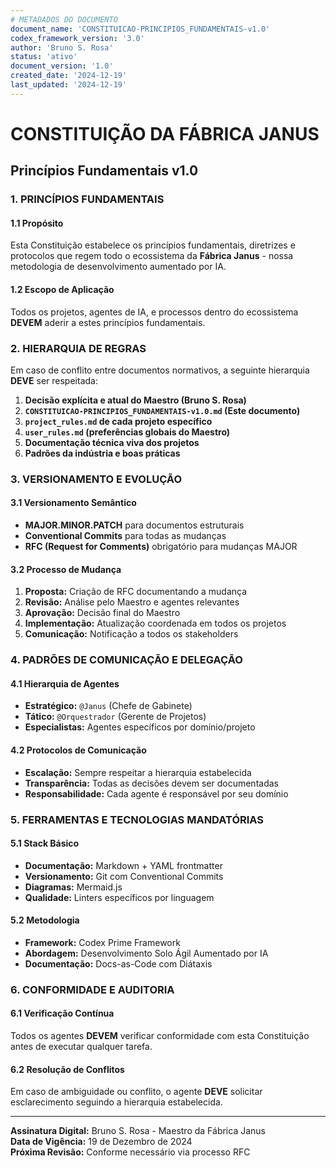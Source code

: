 ```yaml
---
# METADADOS DO DOCUMENTO
document_name: 'CONSTITUICAO-PRINCIPIOS_FUNDAMENTAIS-v1.0'
codex_framework_version: '3.0'
author: 'Bruno S. Rosa'
status: 'ativo'
document_version: '1.0'
created_date: '2024-12-19'
last_updated: '2024-12-19'
---
```


# CONSTITUIÇÃO DA FÁBRICA JANUS
## Princípios Fundamentais v1.0

### 1. PRINCÍPIOS FUNDAMENTAIS

#### 1.1 Propósito
Esta Constituição estabelece os princípios fundamentais, diretrizes e protocolos que regem todo o ecossistema da **Fábrica Janus** - nossa metodologia de desenvolvimento aumentado por IA.

#### 1.2 Escopo de Aplicação
Todos os projetos, agentes de IA, e processos dentro do ecossistema **DEVEM** aderir a estes princípios fundamentais.

### 2. HIERARQUIA DE REGRAS

Em caso de conflito entre documentos normativos, a seguinte hierarquia **DEVE** ser respeitada:

1. **Decisão explícita e atual do Maestro (Bruno S. Rosa)**
2. **`CONSTITUICAO-PRINCIPIOS_FUNDAMENTAIS-v1.0.md` (Este documento)**
3. **`project_rules.md` de cada projeto específico**
4. **`user_rules.md` (preferências globais do Maestro)**
5. **Documentação técnica viva dos projetos**
6. **Padrões da indústria e boas práticas**

### 3. VERSIONAMENTO E EVOLUÇÃO

#### 3.1 Versionamento Semântico
- **MAJOR.MINOR.PATCH** para documentos estruturais
- **Conventional Commits** para todas as mudanças
- **RFC (Request for Comments)** obrigatório para mudanças MAJOR

#### 3.2 Processo de Mudança
1. **Proposta:** Criação de RFC documentando a mudança
2. **Revisão:** Análise pelo Maestro e agentes relevantes
3. **Aprovação:** Decisão final do Maestro
4. **Implementação:** Atualização coordenada em todos os projetos
5. **Comunicação:** Notificação a todos os stakeholders

### 4. PADRÕES DE COMUNICAÇÃO E DELEGAÇÃO

#### 4.1 Hierarquia de Agentes
- **Estratégico:** `@Janus` (Chefe de Gabinete)
- **Tático:** `@Orquestrador` (Gerente de Projetos)
- **Especialistas:** Agentes específicos por domínio/projeto

#### 4.2 Protocolos de Comunicação
- **Escalação:** Sempre respeitar a hierarquia estabelecida
- **Transparência:** Todas as decisões devem ser documentadas
- **Responsabilidade:** Cada agente é responsável por seu domínio

### 5. FERRAMENTAS E TECNOLOGIAS MANDATÓRIAS

#### 5.1 Stack Básico
- **Documentação:** Markdown + YAML frontmatter
- **Versionamento:** Git com Conventional Commits
- **Diagramas:** Mermaid.js
- **Qualidade:** Linters específicos por linguagem

#### 5.2 Metodologia
- **Framework:** Codex Prime Framework
- **Abordagem:** Desenvolvimento Solo Ágil Aumentado por IA
- **Documentação:** Docs-as-Code com Diátaxis

### 6. CONFORMIDADE E AUDITORIA

#### 6.1 Verificação Contínua
Todos os agentes **DEVEM** verificar conformidade com esta Constituição antes de executar qualquer tarefa.

#### 6.2 Resolução de Conflitos
Em caso de ambiguidade ou conflito, o agente **DEVE** solicitar esclarecimento seguindo a hierarquia estabelecida.

---

**Assinatura Digital:** Bruno S. Rosa - Maestro da Fábrica Janus  
**Data de Vigência:** 19 de Dezembro de 2024  
**Próxima Revisão:** Conforme necessário via processo RFC